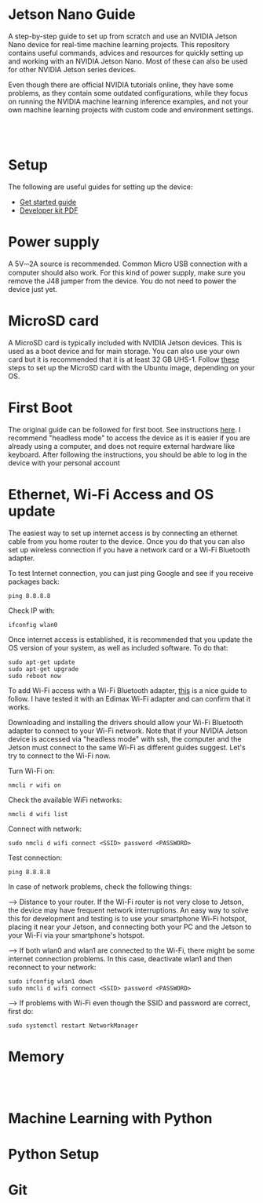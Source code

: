 # Jetson Nano Guide
A step-by-step guide to set up from scratch and use an NVIDIA Jetson Nano device for real-time machine learning projects.
This repository contains useful commands, advices and resources for quickly setting up and working with an NVIDIA Jetson Nano. Most of these can also be used for other NVIDIA Jetson series devices. 

Even though there are official NVIDIA tutorials online, they have some problems, as they contain some outdated configurations, while they focus on running the NVIDIA machine learning inference examples, and not your own machine learning projects with custom code and environment settings. 

<br><br>

# Setup 
The following are useful guides for setting up the device:
- [Get started guide](https://developer.nvidia.com/embedded/learn/get-started-jetson-nano-devkit)
- [Developer kit PDF](https://developer.nvidia.com/embedded/downloads#?search=Jetson%20Nano%20Developer%20Kit%20User%20Guide)

# Power supply 
A 5V⎓2A source is recommended. Common Micro USB connection with a computer should also work. For this kind of power supply, make sure you remove the J48 jumper from the device. You do not need to power the device just yet. 

# MicroSD card
A MicroSD card is typically included with NVIDIA Jetson devices. This is used as a boot device and for main storage. You can also use your own card but it is recommended that it is at least 32 GB UHS-1. Follow [these](https://developer.nvidia.com/embedded/learn/get-started-jetson-nano-devkit#write) steps to set up the MicroSD card with the Ubuntu image, depending on your OS.  

# First Boot
The original guide can be followed for first boot. See instructions [here](https://developer.nvidia.com/embedded/learn/get-started-jetson-nano-devkit#setup). I recommend "headless mode" to access the device as it is easier if you are already using a computer, and does not require external hardware like keyboard. After following the instructions, you should be able to log in the device with your personal account 

# Ethernet, Wi-Fi Access and OS update
The easiest way to set up internet access is by connecting an ethernet cable from you home router to the device. Once you do that you can also set up wireless connection if you have a network card or a Wi-Fi Bluetooth adapter. 

To test Internet connection, you can just ping Google and see if you receive packages back:

    ping 8.8.8.8

Check IP with:

    ifconfig wlan0

Once internet access is established, it is recommended that you update the OS version of your system, as well as included software. To do that:

    sudo apt-get update
    sudo apt-get upgrade
    sudo reboot now

To add Wi-Fi access with a Wi-Fi Bluetooth adapter, [this](https://learn.sparkfun.com/tutorials/adding-wifi-to-the-nvidia-jetson/all) is a nice guide to follow. I have tested it with an Edimax Wi-Fi adapter and can confirm that it works. 

Downloading and installing the drivers should allow your Wi-Fi Bluetooth adapter to connect to your Wi-Fi network. Note that if your NVIDIA Jetson device is accessed via "headless mode" with ssh, the computer and the Jetson must connect to the same Wi-Fi as different guides suggest. Let's try to connect to the Wi-Fi now.

Turn Wi-Fi on:

    nmcli r wifi on

Check the available WiFi networks: 

    nmcli d wifi list

Connect with network:
    
    sudo nmcli d wifi connect <SSID> password <PASSWORD>

Test connection:

    ping 8.8.8.8

In case of network problems, check the following things:

--> Distance to your router. If the Wi-Fi router is not very close to Jetson, the device may have frequent network interruptions. An easy way to solve this for development and testing is to use your smartphone Wi-Fi hotspot, placing it near your Jetson, and connecting both your PC and the Jetson to your Wi-Fi via your smartphone's hotspot.

--> If both wlan0 and wlan1 are connected to the Wi-Fi, there might be some internet connection problems. In this case, deactivate wlan1 and then reconnect to your network:

    sudo ifconfig wlan1 down
    sudo nmcli d wifi connect <SSID> password <PASSWORD>

--> If problems with Wi-Fi even though the SSID and password are correct, first do:

    sudo systemctl restart NetworkManager

# Memory

<br><br>

# Machine Learning with Python

# Python Setup

# Git 


